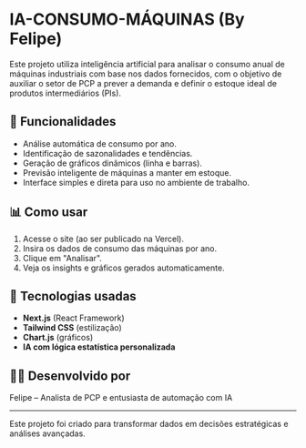 # IA-CONSUMO-MÁQUINAS (By Felipe)

Este projeto utiliza inteligência artificial para analisar o consumo anual de máquinas industriais com base nos dados fornecidos, com o objetivo de auxiliar o setor de PCP a prever a demanda e definir o estoque ideal de produtos intermediários (PIs).

## 🚀 Funcionalidades

- Análise automática de consumo por ano.
- Identificação de sazonalidades e tendências.
- Geração de gráficos dinâmicos (linha e barras).
- Previsão inteligente de máquinas a manter em estoque.
- Interface simples e direta para uso no ambiente de trabalho.

## 📊 Como usar

1. Acesse o site (ao ser publicado na Vercel).
2. Insira os dados de consumo das máquinas por ano.
3. Clique em "Analisar".
4. Veja os insights e gráficos gerados automaticamente.

## 🧠 Tecnologias usadas

- **Next.js** (React Framework)
- **Tailwind CSS** (estilização)
- **Chart.js** (gráficos)
- **IA com lógica estatística personalizada**

## 👨‍💻 Desenvolvido por

Felipe – Analista de PCP e entusiasta de automação com IA

---

Este projeto foi criado para transformar dados em decisões estratégicas e análises avançadas.
